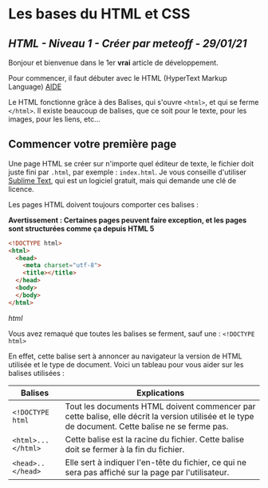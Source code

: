 Les bases du HTML et CSS
===
*HTML - Niveau 1 - Créer par meteoff - 29/01/21*
----

Bonjour et bienvenue dans le 1er **vrai** article de développement.

Pour commencer, il faut débuter avec le HTML (HyperText Markup Language) [AIDE](https://developer.mozilla.org/fr/docs/Web/HTML)

Le HTML fonctionne grâce à des Balises, qui s'ouvre `<html>`, et qui se ferme `</html>`. Il existe beaucoup de balises, que ce soit pour le texte, pour les images, pour les liens, etc...

Commencer votre première page
------

Une page HTML se créer sur n'importe quel éditeur de texte, le fichier doit juste fini par `.html`, par exemple : `index.html`. Je vous conseille d'utiliser [Sublime Text](https://www.sublimetext.com/), qui est un logiciel gratuit, mais qui demande une clé de licence.

Les pages HTML doivent toujours comporter ces balises :

**Avertissement : Certaines pages peuvent faire exception, et les pages sont structurées comme ça depuis HTML 5**

```html
<!DOCTYPE html>
<html>
  <head>
    <meta charset="utf-8">
    <title></title>
  </head>
  <body>
  </body>
</html>
```
*html*

Vous avez remaqué que toutes les balises se ferment, sauf une : `<!DOCTYPE html>`

En effet, cette balise sert à annoncer au navigateur la version de HTML utilisée et le type de document. Voici un tableau pour vous aider sur les balises utilisées :

| Balises | Explications |
|---------|--------------|
|`<!DOCTYPE html`|Tout les documents HTML doivent commencer par cette balise, elle décrit la version utilisée et le type de document. Cette balise ne se ferme pas.|
|`<html>...</html>`|Cette balise est la racine du fichier. Cette balise doit se fermer à la fin du fichier.|
|`<head>..</head>`|	Elle sert à indiquer l'en-tête du fichier, ce qui ne sera pas affiché sur la page par l'utilisateur.|
